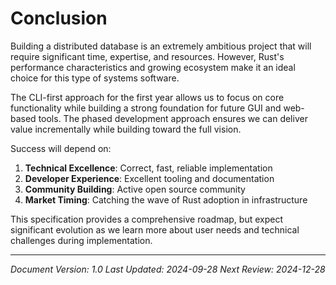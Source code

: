 # Conclusion

Building a distributed database is an extremely ambitious project that will require significant time, expertise, and resources. However, Rust's performance characteristics and growing ecosystem make it an ideal choice for this type of systems software.

The CLI-first approach for the first year allows us to focus on core functionality while building a strong foundation for future GUI and web-based tools. The phased development approach ensures we can deliver value incrementally while building toward the full vision.

Success will depend on:

1. **Technical Excellence**: Correct, fast, reliable implementation
2. **Developer Experience**: Excellent tooling and documentation
3. **Community Building**: Active open source community
4. **Market Timing**: Catching the wave of Rust adoption in infrastructure

This specification provides a comprehensive roadmap, but expect significant evolution as we learn more about user needs and technical challenges during implementation.

---

*Document Version: 1.0*
*Last Updated: 2024-09-28*
*Next Review: 2024-12-28*
